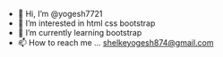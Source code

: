 
- 👋 Hi, I’m @yogesh7721
- 👀 I’m interested in html css bootstrap
- 🌱 I’m currently learning bootstrap
- 📫 How to reach me ... shelkeyogesh874@gmail.com

<!---
yogesh7721/yogesh7721 is a ✨ special ✨ repository because its `README.md` (this file) appears on your GitHub profile.
You can click the Preview link to take a look at your changes.
--->
